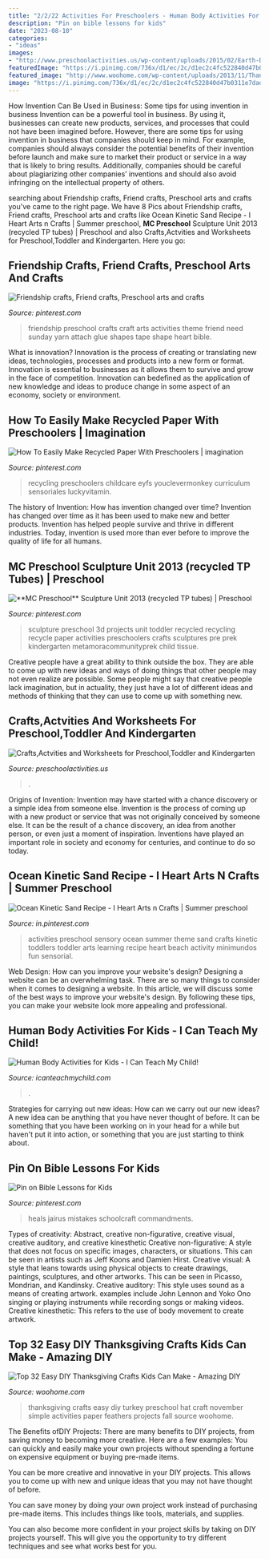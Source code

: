 ```yaml
---
title: "2/2/22 Activities For Preschoolers - Human Body Activities For Kids"
description: "Pin on bible lessons for kids"
date: "2023-08-10"
categories:
- "ideas"
images:
- "http://www.preschoolactivities.us/wp-content/uploads/2015/02/Earth-Day-craft-idea-for-kids.jpg"
featuredImage: "https://i.pinimg.com/736x/d1/ec/2c/d1ec2c4fc522840d47b0311e7dad5bce.jpg"
featured_image: "http://www.woohome.com/wp-content/uploads/2013/11/Thanksgiving-Crafts-Kids-Can-Make-23.jpg"
image: "https://i.pinimg.com/736x/d1/ec/2c/d1ec2c4fc522840d47b0311e7dad5bce.jpg"
---
```



How Invention Can Be Used in Business: Some tips for using invention in business
Invention can be a powerful tool in business. By using it, businesses can create new products, services, and processes that could not have been imagined before. However, there are some tips for using invention in business that companies should keep in mind. For example, companies should always consider the potential benefits of their invention before launch and make sure to market their product or service in a way that is likely to bring results. Additionally, companies should be careful about plagiarizing other companies’ inventions and should also avoid infringing on the intellectual property of others.

	

		
searching about Friendship crafts, Friend crafts, Preschool arts and crafts you've came to the right page. We have 8 Pics about Friendship crafts, Friend crafts, Preschool arts and crafts like Ocean Kinetic Sand Recipe - I Heart Arts n Crafts | Summer preschool, **MC Preschool** Sculpture Unit 2013 (recycled TP tubes) | Preschool and also Crafts,Actvities and Worksheets for Preschool,Toddler and Kindergarten. Here you go:
		
    
## Friendship Crafts, Friend Crafts, Preschool Arts And Crafts

<img loading=lazy src="https://i.pinimg.com/736x/80/15/f7/8015f74ca4527c9e87c753186cc52348--preschool-friendship-friendship-crafts.jpg" onerror="this.onerror=null;this.src='https://tse4.mm.bing.net/th?id=OIP.exfo8sel3tI7qEQMO_zM7AHaJ4&amp;pid=15.1';" alt="Friendship crafts, Friend crafts, Preschool arts and crafts">

_Source: pinterest.com_

>friendship preschool crafts craft arts activities theme friend need sunday yarn attach glue shapes tape shape heart bible. 

	

What is innovation?
Innovation is the process of creating or translating new ideas, technologies, processes and products into a new form or format. Innovation is essential to businesses as it allows them to survive and grow in the face of competition. Innovation can bedefined as the application of new knowledge and ideas to produce change in some aspect of an economy, society or environment.

    
## How To Easily Make Recycled Paper With Preschoolers | Imagination

<img loading=lazy src="https://i.pinimg.com/736x/93/62/0b/93620bb33309f8352a03d312aeb6afe6--paper-recycling-recycling-study.jpg?b=t" onerror="this.onerror=null;this.src='https://tse4.mm.bing.net/th?id=OIP.i2dmpy2v2ORjqkapnws6-gHaLp&amp;pid=15.1';" alt="How To Easily Make Recycled Paper With Preschoolers | imagination">

_Source: pinterest.com_

>recycling preschoolers childcare eyfs youclevermonkey curriculum sensoriales luckyvitamin. 

	

The history of Invention: How has invention changed over time?
Invention has changed over time as it has been used to make new and better products. Invention has helped people survive and thrive in different industries. Today, invention is used more than ever before to improve the quality of life for all humans.

    
## **MC Preschool** Sculpture Unit 2013 (recycled TP Tubes) | Preschool

<img loading=lazy src="https://i.pinimg.com/736x/e0/87/cb/e087cbfb082a6f93f5ce8bce0e979fc4.jpg" onerror="this.onerror=null;this.src='https://tse4.mm.bing.net/th?id=OIP.i1V7YJUmWxaTMegccQ5lbQAAAA&amp;pid=15.1';" alt="**MC Preschool** Sculpture Unit 2013 (recycled TP tubes) | Preschool">

_Source: pinterest.com_

>sculpture preschool 3d projects unit toddler recycled recycling recycle paper activities preschoolers crafts sculptures pre prek kindergarten metamoracommunityprek child tissue. 

	

Creative people have a great ability to think outside the box. They are able to come up with new ideas and ways of doing things that other people may not even realize are possible. Some people might say that creative people lack imagination, but in actuality, they just have a lot of different ideas and methods of thinking that they can use to come up with something new.

    
## Crafts,Actvities And Worksheets For Preschool,Toddler And Kindergarten

<img loading=lazy src="http://www.preschoolactivities.us/wp-content/uploads/2015/02/Earth-Day-craft-idea-for-kids.jpg" onerror="this.onerror=null;this.src='https://tse3.mm.bing.net/th?id=OIP.3Vt0DvTRbdmMGNrbHJXQnwHaJ4&amp;pid=15.1';" alt="Crafts,Actvities and Worksheets for Preschool,Toddler and Kindergarten">

_Source: preschoolactivities.us_

>. 

	

Origins of Invention: Invention may have started with a chance discovery or a simple idea from someone else.
Invention is the process of coming up with a new product or service that was not originally conceived by someone else. It can be the result of a chance discovery, an idea from another person, or even just a moment of inspiration. Inventions have played an important role in society and economy for centuries, and continue to do so today.

    
## Ocean Kinetic Sand Recipe - I Heart Arts N Crafts | Summer Preschool

<img loading=lazy src="https://i.pinimg.com/736x/d1/ec/2c/d1ec2c4fc522840d47b0311e7dad5bce.jpg" onerror="this.onerror=null;this.src='https://tse1.mm.bing.net/th?id=OIP.zCaeVn-9T7C-d-zqUzQeCQHaNK&amp;pid=15.1';" alt="Ocean Kinetic Sand Recipe - I Heart Arts n Crafts | Summer preschool">

_Source: in.pinterest.com_

>activities preschool sensory ocean summer theme sand crafts kinetic toddlers toddler arts learning recipe heart beach activity minimundos fun sensorial. 

	

Web Design: How can you improve your website's design?
Designing a website can be an overwhelming task. There are so many things to consider when it comes to designing a website. In this article, we will discuss some of the best ways to improve your website's design. By following these tips, you can make your website look more appealing and professional.

    
## Human Body Activities For Kids - I Can Teach My Child!

<img loading=lazy src="https://www.icanteachmychild.com/wp-content/uploads/2014/07/Human-Body-Activities-for-Kids.jpg" onerror="this.onerror=null;this.src='https://tse2.mm.bing.net/th?id=OIP.TwgnnuNXBQ_B-xwsmv6_AgHaNl&amp;pid=15.1';" alt="Human Body Activities for Kids - I Can Teach My Child!">

_Source: icanteachmychild.com_

>. 

	

Strategies for carrying out new ideas: How can we carry out our new ideas?
A new idea can be anything that you have never thought of before. It can be something that you have been working on in your head for a while but haven't put it into action, or something that you are just starting to think about.

    
## Pin On Bible Lessons For Kids

<img loading=lazy src="https://i.pinimg.com/736x/33/ef/18/33ef1874b113cfc63d5a0bd71d1f82b2.jpg" onerror="this.onerror=null;this.src='https://tse2.mm.bing.net/th?id=OIP.k4Mxipt5iETR-sxb3RO8mwHaNK&amp;pid=15.1';" alt="Pin on Bible Lessons for Kids">

_Source: pinterest.com_

>heals jairus mistakes schoolcraft commandments. 

	

Types of creativity: Abstract, creative non-figurative, creative visual, creative auditory, and creative kinesthetic
Creative non-figurative: A style that does not focus on specific images, characters, or situations. This can be seen in artists such as Jeff Koons and Damien Hirst. Creative visual: A style that leans towards using physical objects to create drawings, paintings, sculptures, and other artworks. This can be seen in Picasso, Mondrian, and Kandinsky. Creative auditory: This style uses sound as a means of creating artwork. examples include John Lennon and Yoko Ono singing or playing instruments while recording songs or making videos. Creative kinesthetic: This refers to the use of body movement to create artwork.

    
## Top 32 Easy DIY Thanksgiving Crafts Kids Can Make - Amazing DIY

<img loading=lazy src="http://www.woohome.com/wp-content/uploads/2013/11/Thanksgiving-Crafts-Kids-Can-Make-23.jpg" onerror="this.onerror=null;this.src='https://tse2.mm.bing.net/th?id=OIP.V6_dBzJFu3stXDh_TdnQhQHaJ4&amp;pid=15.1';" alt="Top 32 Easy DIY Thanksgiving Crafts Kids Can Make - Amazing DIY">

_Source: woohome.com_

>thanksgiving crafts easy diy turkey preschool hat craft november simple activities paper feathers projects fall source woohome. 

	

The Benefits ofDIY Projects:
There are many benefits to DIY projects, from saving money to becoming more creative. Here are a few examples: 
You can quickly and easily make your own projects without spending a fortune on expensive equipment or buying pre-made items. 

You can be more creative and innovative in your DIY projects. This allows you to come up with new and unique ideas that you may not have thought of before. 

You can save money by doing your own project work instead of purchasing pre-made items. This includes things like tools, materials, and supplies. 

You can also become more confident in your project skills by taking on DIY projects yourself. This will give you the opportunity to try different techniques and see what works best for you.

